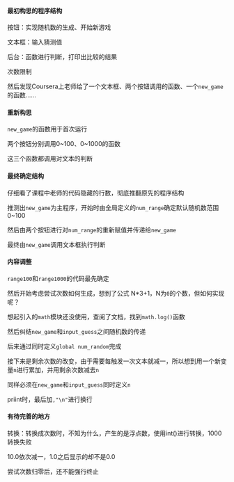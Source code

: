#### 最初构思的程序结构
按钮：实现随机数的生成、开始新游戏

文本框：输入猜测值

后台：函数进行判断，打印出比较的结果

次数限制

然后发现Coursera上老师给了一个文本框、两个按钮调用的函数、一个`new_game`的函数……

#### 重新构思
`new_game`的函数用于首次运行

两个按钮分别调用0~100、0~1000的函数

这三个函数都调用对文本的判断

#### 最终确定结构
仔细看了课程中老师的代码隐藏的行数，彻底推翻原先的程序结构

推测出`new_game`为主程序，开始时由全局定义的`num_range`确定默认随机数范围0~100

然后由两个按钮进行对`num_range`的重新赋值并传递给`new_game`

最终由`new_game`调用文本框执行判断

#### 内容调整
`range100`和`range1000`的代码最先确定

然后开始考虑尝试次数如何生成，想到了公式 N*3+1，N为`0`的个数，但如何实现呢？

想起引入的`math`模块还没使用，查阅了文档，找到`math.log()`函数

然后纠结`new_game`和`input_guess`之间随机数的传递

后来通过同时定义`global num_random`完成

接下来是剩余次数的改变，由于需要每触发一次文本就减一，所以想到用一个新变量`n`进行累加，并用剩余次数减去`n`

同样必须在`new_game`和`input_guess`同时定义`n`

priint时，最后加`,"\n"`进行换行

#### 有待完善的地方
转换：转换成次数时，不知为什么，产生的是浮点数，使用int()进行转换，1000转换失败

10.0依次减一，1.0之后显示的却不是0.0

尝试次数归零后，还不能强行终止
